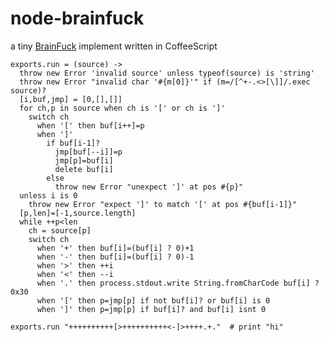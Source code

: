 node-brainfuck
==============

a tiny [BrainFuck](http://en.wikipedia.org/wiki/Brainfuck) implement written in CoffeeScript

    exports.run = (source) ->
      throw new Error 'invalid source' unless typeof(source) is 'string'
      throw new Error "invalid char '#{m[0]}'" if (m=/[^+-.<>[\]]/.exec source)?
      [i,buf,jmp] = [0,[],[]]
      for ch,p in source when ch is '[' or ch is ']'
        switch ch
          when '[' then buf[i++]=p
          when ']'
            if buf[i-1]?
              jmp[buf[--i]]=p
              jmp[p]=buf[i]
              delete buf[i]
            else
              throw new Error "unexpect ']' at pos #{p}"
      unless i is 0
        throw new Error "expect ']' to match '[' at pos #{buf[i-1]}"
      [p,len]=[-1,source.length]
      while ++p<len
        ch = source[p]
        switch ch
          when '+' then buf[i]=(buf[i] ? 0)+1
          when '-' then buf[i]=(buf[i] ? 0)-1
          when '>' then ++i
          when '<' then --i
          when '.' then process.stdout.write String.fromCharCode buf[i] ? 0x30
          when '[' then p=jmp[p] if not buf[i]? or buf[i] is 0
          when ']' then p=jmp[p] if buf[i]? and buf[i] isnt 0

    exports.run "++++++++++[>++++++++++<-]>++++.+."  # print "hi"
